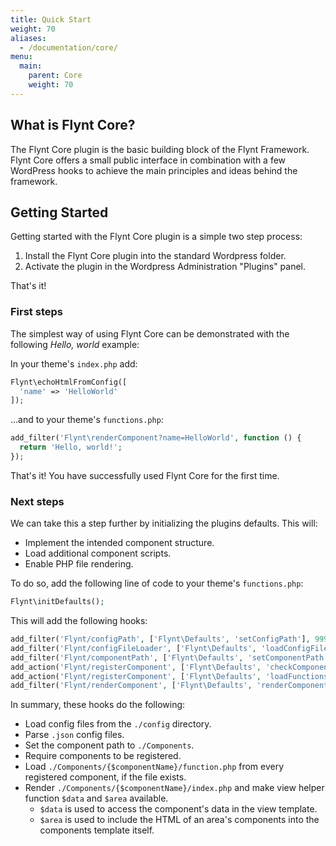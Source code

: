 ```yaml
---
title: Quick Start
weight: 70
aliases:
  - /documentation/core/
menu:
  main:
    parent: Core
    weight: 70
---
```


## What is Flynt Core?

The Flynt Core plugin is the basic building block of the Flynt Framework. Flynt Core offers a small public interface in combination with a few WordPress hooks to achieve the main principles and ideas behind the framework.

## Getting Started

Getting started with the Flynt Core plugin is a simple two step process:

1. Install the Flynt Core plugin into the standard Wordpress folder.
2. Activate the plugin in the Wordpress Administration "Plugins" panel.

That's it!

### First steps

The simplest way of using Flynt Core can be demonstrated with the following *Hello, world* example:

In your theme's `index.php` add:

```php
Flynt\echoHtmlFromConfig([
  'name' => 'HelloWorld'
]);
```

...and to your theme's `functions.php`:

```php
add_filter('Flynt\renderComponent?name=HelloWorld', function () {
  return 'Hello, world!';
});
```

That's it! You have successfully used Flynt Core for the first time.

### Next steps

We can take this a step further by initializing the plugins defaults. This will:
- Implement the intended component structure.
- Load additional component scripts.
- Enable PHP file rendering.

To do so, add the following line of code to your theme's `functions.php`:

```php
Flynt\initDefaults();
```

This will add the following hooks:

```php
add_filter('Flynt/configPath', ['Flynt\Defaults', 'setConfigPath'], 999, 2);
add_filter('Flynt/configFileLoader', ['Flynt\Defaults', 'loadConfigFile'], 999, 3);
add_filter('Flynt/componentPath', ['Flynt\Defaults', 'setComponentPath'], 999, 2);
add_action('Flynt/registerComponent', ['Flynt\Defaults', 'checkComponentFolder']);
add_action('Flynt/registerComponent', ['Flynt\Defaults', 'loadFunctionsFile']);
add_filter('Flynt/renderComponent', ['Flynt\Defaults', 'renderComponent'], 999, 4);
```

In summary, these hooks do the following:
- Load config files from the `./config` directory.
- Parse `.json` config files.
- Set the component path to `./Components`.
- Require components to be registered.
- Load `./Components/{$componentName}/function.php` from every registered component, if the file exists.
- Render `./Components/{$componentName}/index.php` and make view helper function `$data` and `$area` available.
  - `$data` is used to access the component's data in the view template.
  - `$area` is used to include the HTML of an area's components into the components template itself.
